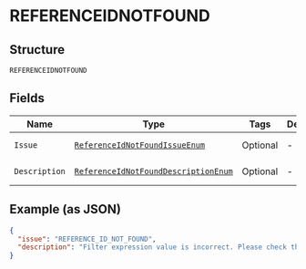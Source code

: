 
# REFERENCEIDNOTFOUND

## Structure

`REFERENCEIDNOTFOUND`

## Fields

| Name | Type | Tags | Description | Getter | Setter |
|  --- | --- | --- | --- | --- | --- |
| `Issue` | [`ReferenceIdNotFoundIssueEnum`](../../doc/models/reference-id-not-found-issue-enum.md) | Optional | - | ReferenceIdNotFoundIssueEnum getIssue() | setIssue(ReferenceIdNotFoundIssueEnum issue) |
| `Description` | [`ReferenceIdNotFoundDescriptionEnum`](../../doc/models/reference-id-not-found-description-enum.md) | Optional | - | ReferenceIdNotFoundDescriptionEnum getDescription() | setDescription(ReferenceIdNotFoundDescriptionEnum description) |

## Example (as JSON)

```json
{
  "issue": "REFERENCE_ID_NOT_FOUND",
  "description": "Filter expression value is incorrect. Please check the value of the reference_id and try again."
}
```

